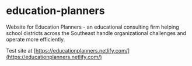 # education-planners

Website for Education Planners - an educational consulting firm helping school districts across the Southeast handle organizational challenges and operate more efficiently.

Test site at [https://educationplanners.netlify.com/](https://educationplanners.netlify.com/)
